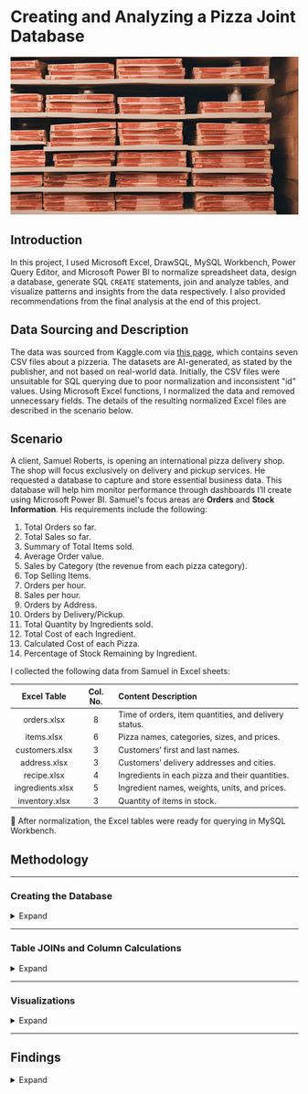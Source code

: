 # Creating and Analyzing a Pizza Joint Database
![](pizzaBoxes.png)

## Introduction
In this project, I used Microsoft Excel, DrawSQL, MySQL Workbench, Power Query Editor, and Microsoft Power BI to normalize spreadsheet data, design a database, generate SQL `CREATE` statements, join and analyze tables, and visualize patterns and insights from the data respectively. I also provided recommendations from the final analysis at the end of this project.

## Data Sourcing and Description
The data was sourced from Kaggle.com via [this page](https://www.kaggle.com/datasets/jaspearson/pizzeria-data-for-4-weeks), which contains seven CSV files about a pizzeria. The datasets are AI-generated, as stated by the publisher, and not based on real-world data. Initially, the CSV files were unsuitable for SQL querying due to poor normalization and inconsistent "id" values. Using Microsoft Excel functions, I normalized the data and removed unnecessary fields. The details of the resulting normalized Excel files are described in the scenario below.

## Scenario
A client, Samuel Roberts, is opening an international pizza delivery shop. The shop will focus exclusively on delivery and pickup services. He requested a database to capture and store essential business data. This database will help him monitor performance through dashboards I’ll create using Microsoft Power BI. Samuel's focus areas are **Orders** and **Stock Information**. His requirements include the following:

1. Total Orders so far.
2. Total Sales so far.
3. Summary of Total Items sold.
4. Average Order value.
5. Sales by Category (the revenue from each pizza category).
6. Top Selling Items.
7. Orders per hour.
8. Sales per hour.
9. Orders by Address.
10. Orders by Delivery/Pickup.
11. Total Quantity by Ingredients sold.
12. Total Cost of each Ingredient.
13. Calculated Cost of each Pizza.
14. Percentage of Stock Remaining by Ingredient.

I collected the following data from Samuel in Excel sheets:

| **Excel Table** | **Col. No.** | **Content Description**                                   |
|:---------------:|:------------:|:--------------------------------------------------------|
| orders.xlsx     | 8            | Time of orders, item quantities, and delivery status.   |
| items.xlsx      | 6            | Pizza names, categories, sizes, and prices.            |
| customers.xlsx  | 3            | Customers’ first and last names.                       |
| address.xlsx    | 3            | Customers’ delivery addresses and cities.              |
| recipe.xlsx     | 4            | Ingredients in each pizza and their quantities.        |
| ingredients.xlsx| 5            | Ingredient names, weights, units, and prices.          |
| inventory.xlsx  | 3            | Quantity of items in stock.                            |

📌 After normalization, the Excel tables were ready for querying in MySQL Workbench.

## Methodology

---

### Creating the Database
<details>
  <summary>Expand</summary>

I used DrawSQL to design the database and generate the DDL for MySQL Workbench. The database was named `pizzeria`.

![](database_diagram.png)

- [View my database design from DrawSQL webpage](https://drawsql.app/teams/eniifeoluwa/diagrams/pizza-db)
- [View the DDL script](DDL_for_Pizzeria.sql)

</details>

---

### Table JOINs and Column Calculations
<details>
  <summary>Expand</summary>

#### joining the Table for the First Power BI Dashboard
To create visualizations answering questions like **Total Orders**, **Total Sales**, and **Sales by Category**, I wrote the following SQL query:

```sql
USE Pizzeria;
SELECT
    o.order_id,
    i.item_price,
    o.quantity,
    i.item_cat,
    i.item_name,
    o.created_at,
    a.delivery_address1,
    a.delivery_city,
    o.delivery
FROM orders o
LEFT JOIN items i ON o.item_id = i.item_id
LEFT JOIN address a ON o.add_id = a.add_id;
```

![](query_and_table1.png)

---

For the second Power BI dashboard, I plan to create a new table to streamline calculations for tracking inventory usage and identifying which ingredients require reordering. Since the inventory table lacks detailed information about the items, I will need to JOIN the items and ingredients tables with it. This will allow me to calculate the total quantity of ingredients available by determining the amount of each ingredient used in each item. Additionally, I will calculate the production cost for each type of pizza/item based on the cost of its ingredients. To achieve these objectives, the query must include the following insights:

1.	Total quantity by ingredient
2.	Total cost of ingredients
3.	Calculated cost of pizza
4.	Percentage stock remaining by ingredient

To calculate the **Total Quantity by Ingredient***, I first determined the total number of orders. Then, I multiplied the quantity of orders for each item by the corresponding quantity of each ingredient used in its recipe.

```SQL
SELECT
o.item_id,
i.sku,
i.item_name,
r.ing_id,
ing.ing_name,
r.quantity AS recipe_quantity,
SUM(o.quantity) AS order_quantity,
ing.ing_weight,
ing.ing_price
FROM orders o
LEFT JOIN items i ON o.item_id = i.item_id
LEFT JOIN recipe r ON i.sku = r.recipe_id
LEFT JOIN ingredients ing ON ing.ing_id = r.ing_id
GROUP BY 
o.item_id, 
i.sku, 
i.item_name, 
r.ing_id,
r.quantity,
ing.ing_name,
ing.ing_weight,
ing.ing_price
```

-	The **“r.quantity AS recipe_quantity,”** line in the query above returns the quantity of each ingredient in each recipe that has been ordered
-	The **“SUM(o.quantity) AS order_quantity,”** line in the query above returns the quantity of each recipe ordered

Below is the output of the query and calculations:

![](query_and_table2.png)

From this result, the next thing to do would be to calculate the total cost of ingredients ordered or used so far. To do this I would need to get the unit cost for each ingredient through the ingredient weight and price already in the table above. However, the summed order_quantity in the orders table will hinder this because is already an aggregated field ***(SUM (o.quantity) as order_quantity)***, so it cannot be used in the same select statement. The solution is to use sub_queries (a select statement in a select statement) and save it as “s1”.

``` SQL
SELECT* FROM (SELECT
o.item_id,
i.sku,
i.item_name,
r.ing_id,
ing.ing_name,
r.quantity AS recipe_quantity,
SUM(o.quantity) AS order_quantity,
ing.ing_weight,
ing.ing_price
FROM orders o
LEFT JOIN items i ON o.item_id = i.item_id
LEFT JOIN recipe r ON i.sku = r.recipe_id
LEFT JOIN ingredients ing ON ing.ing_id = r.ing_id
GROUP BY 
o.item_id, 
i.sku, 
i.item_name, 
r.ing_id,
r.quantity,
ing.ing_name,
ing.ing_weight,
ing.ing_price) AS s1;
```

The subquery **"s1"** returns the same table, allowing me to calculate the total cost of ingredients used so far. This is achieved by determining the unit cost of each ingredient based on its weight and price.
```SQL
SELECT 
s1.item_name,
s1.ing_id,
s1.ing_name,
s1.ing_weight,
s1.ing_price,
s1.order_quantity,
s1.recipe_quantity,
s1.order_quantity * s1.recipe_quantity AS ordered_weight,
s1.ing_price / s1.ing_weight AS unit_cost,
(s1.order_quantity * s1.recipe_quantity) * (s1.ing_price / s1.ing_weight) as ingredient_cost
FROM (SELECT
o.item_id,
i.sku,
i.item_name,
r.ing_id,
ing.ing_name,
r.quantity AS recipe_quantity,
SUM(o.quantity) AS order_quantity,
ing.ing_weight,
ing.ing_price
FROM orders o
LEFT JOIN items i ON o.item_id = i.item_id
LEFT JOIN recipe r ON i.sku = r.recipe_id
LEFT JOIN ingredients ing ON ing.ing_id = r.ing_id
GROUP BY 
o.item_id, 
i.sku, 
i.item_name, 
r.ing_id,
r.quantity,
ing.ing_name,
ing.ing_weight,
ing.ing_price) AS s1
```

**s1.order_quantity * s1.recipe_quantity AS ordered_weight** returns the multiplication of the quantity of items ordered by the quantity of ingredients in each item.
**s1.ing_price / s1.ing_weight AS unit_cost** returns the unit cost of each ingredient.
**(s1.order_quantity * s1.recipe_quantity) * (s1.ing_price / s1.ing_weight) as ingredient_cost** returns the total cost of each ingredient used so far.

Below is the output of the query:

![](query_and_table3.png)

By this point, I have successfully calculated not only the **Total Quantity by Ingredients** ordered and the **Unit Cost** of each ingredient, but also the Calculated Cost of producing each type of pizza based on its ingredient composition.
However, further analysis is required to determine the **Percentage Stock Remaining by Ingredient** in the inventory and generate a list of ingredients that need reordering. To accomplish this, I created a View from the previous table using the CREATE VIEW statement, naming it ***stock2***. Below is the query I used to create this view:

```SQL
CREATE VIEW stock2 AS SELECT 
s1.item_name,
s1.ing_id,
s1.ing_name,
s1.ing_weight,
s1.ing_price,
s1.order_quantity,
s1.recipe_quantity,
s1.order_quantity * s1.recipe_quantity AS ordered_weight,
s1.ing_price / s1.ing_weight AS unit_cost,
(s1.order_quantity * s1.recipe_quantity) * (s1.ing_price / s1.ing_weight) as ingredient_cost
FROM (SELECT
o.item_id,
i.sku,
i.item_name,
r.ing_id,
ing.ing_name,
r.quantity AS recipe_quantity,
SUM(o.quantity) AS order_quantity,
ing.ing_weight,
ing.ing_price
FROM orders o
LEFT JOIN items i ON o.item_id = i.item_id
LEFT JOIN recipe r ON i.sku = r.recipe_id
LEFT JOIN ingredients ing ON ing.ing_id = r.ing_id
GROUP BY 
o.item_id, 
i.sku, 
i.item_name, 
r.ing_id,
r.quantity,
ing.ing_name,
ing.ing_weight,
ing.ing_price) AS s1
```

With this view, I would be calculating the following:
-	The total weight ordered
-	The amount of ingredients in the Inventory
-	The amount remaining per ingredient in the inventory

**Ordered Weight**
To get the total weight of ingredients ordered, I used this query:

```SQL
SELECT
ing_name,
SUM(ordered_weight) AS ordered_weight 
FROM stock2 
GROUP BY ing_name
```

![](query_and_table4.png)

📌 The output above highlights the **total weight of ingredients** in the inventory that have been used or ordered so far.

To determine the total amount of ingredients available in the inventory, I modified the earlier query into a subquery (aliased as **'s2'**) and then performed a JOIN operation with the ingredients and inventory tables. This approach allowed me to integrate the necessary information to calculate the available quantities of each ingredient in the inventory. The query is as follows:

```SQL
SELECT * FROM (SELECT
ing_id,
ing_name,
SUM(ordered_weight) AS ordered_weight
FROM
stock2 GROUP BY ing_name, ing_id) AS s2
LEFT JOIN inventory inv ON inv.item_id = s2.ing_id
LEFT JOIN  ingredients ing ON ing.ing_id = s2.ing_id
```

Finally, I wrote the query below to calculate the total weight of ingredients in the inventory and subtract the ordered ingredient weight from it to get the remaining weight in the inventory:

```SQL
SELECT 
s2.ing_name,
s2.ordered_weight,
ing.ing_weight,
inv.quantity,
(ing.ing_weight*inv.quantity) AS total_inv_weight,
(ing.ing_weight*inv.quantity) - s2.ordered_weight as remaining_weight
FROM (SELECT
ing_id,
ing_name,
SUM(ordered_weight) AS ordered_weight
FROM
stock2 GROUP BY ing_name, ing_id) AS s2
LEFT JOIN inventory inv ON inv.item_id = s2.ing_id
LEFT JOIN  ingredients ing ON ing.ing_id = s2.ing_id
```

- **(ing.ing_weight * inv.quantity) AS total_inv_weight** returns the total weight of ingredients in the inventory
- **(ing.ing_weight * inv.quantity) - s2.ordered_weight as remaining_weight** subtracts the ordered ingredients’ weight from the total ingredient weight in the inventory to get what is left in the inventory.

![](query_and_table5.png)
</details>

---

### Visualizations
<details>
  <summary>Expand</summary>
  
Using Power BI, I connected to MySql and loaded the first table using the custom query method. I still had to calculate some columns to create the desired visualizations. Below are the Visualizations answering the first Ten questions and the last Four questions in the [Scenario](#Scenario):

![](visual1.png)

![](visual2.png)
</details>

---

## Findings
<details>
  <summary>Expand</summary>

Disclaimer: Before going into the findings it is important to reiterate that the data used for this project was AI-generated. As such, certain insights or results may not align with typical real-world expectations and should be interpreted accordingly🙏.

From the first page of visualizations, the following insights were discovered:

![](visual1.png)

- The shop has processed a total of 118 orders within the first two months of operation, averaging 2 orders per day.
- Despite modest sales numbers, the shop has achieved $14,000 in revenue, with an average of $120 per order. This indicates that customers are willing to spend significantly on each order, suggesting high customer satisfaction and a strong product offering.
- 669 items, including sides and drinks🍟🧃, have been sold. 
- However, analysis from the doughnut chart reveals that the Pizzas, of all the items, are the most popular and ordered; likely due to the higher price point of beverages and sides, which customers might find more affordable elsewhere.
- The bar chart indicates a strong preference for Pesto and Veggie Pizzas, among other varieties, suggesting these are customer favorites.
- The pie🥧 chart illustrates that delivery orders significantly outnumber pickup orders, pointing to a preference for the convenience of delivery.
- Sales trends from the line chart show a peak in orders between 7 PM and 10 PM, a likely result of customers ordering after returning from work. Sales then sharply decline towards midnight, reflecting the end of the evening demand.
- The map visualization shows that our customer base is well distributed across the U.S., with a denser concentration near our headquarters in Maryland, reinforcing the regional appeal of the shop.

---

![](visual2.png)

- The inventory visualization reveals that most items are well-stocked, with approximately 95% availability, indicating efficient inventory management.
- Donair Meat and Mozzarella Cheese are however low in stock, each below 50%, indicating a need for replenishment soon to meet ongoing demand.
- The Pizza Dough inventory shows a -222% remaining stock, which suggests an issue with inventory tracking. This negative percentage could have been caused by a miscount of inventory movements, possibly due to an incorrect initial stock input or **unaccounted sales**.

## Recommendations

1. Increase Order Frequency
Given the low average of 2 orders per day, the business should consider strategies to increase customer engagement and frequency. This could be achieved through:

  - Loyalty Programs: Implementing a rewards or loyalty program to incentivize repeat orders.
  - Promotions and Discounts: Offering targeted promotions, like "Buy One, Get One Free" deals, could attract more customers during slower periods.
  - Seasonal or Special Offers: Introducing time-limited offers or special pizza varieties can create urgency and boost sales.

2. Focus on High-Value Items
The average order value of $120 suggests that customers are willing to spend more on higher-quality items. The shop should:
  - Highlight Popular Pizzas: Since Pesto and Veggie pizzas are customer favorites, these should be marketed more aggressively, possibly as premium options or featured in meal bundles.
  - Promote Sides and Beverages: Although beverages and sides are less popular, introducing combo deals or highlighting high-margin items could increase their sales without affecting the pizza's dominance.

3. Optimize Delivery Services
With deliveries outnumbering pickups, there may be an opportunity to enhance the delivery experience:
  - Improve Delivery Efficiency: Ensure fast and reliable delivery by partnering with logistics companies or investing in a dedicated delivery team.
  - Delivery Discounts: Offering discounts or free delivery over a certain order amount could attract more customers and increase average order size.

4. Stock Management and Replenishment
As Donair Meat and Mozzarella Cheese are below 50% stock, it’s essential to:
  - Establish Stock Replenishment Alerts: Set up automatic inventory alerts when key ingredients reach a low threshold, ensuring that these items are restocked on time.
  - Track Ingredient Usage: Implement a more robust inventory tracking system to prevent stockouts and negative percentage values, such as the issue with pizza dough.

5. Utilize Data to Improve Operations
The line chart showing peak sales between 7 PM and 10 PM indicates a predictable pattern of demand. The shop could:
  - Ensure that staffing is optimized during peak hours to handle increased demand without causing delays.
  - Run time-based promotions, such as discounts or bundle deals for customers ordering during these high-demand periods.

6. Inventory Analysis and Adjustments
The negative stock issue with pizza dough (-222%) highlights a need for:
  - Better Data Validation: Review and refine inventory processes to prevent future discrepancies, possibly by conducting more frequent stock checks or introducing barcode scanning.
  - Cross-check with Sales: Compare inventory data with sales logs to identify any inconsistencies between actual ingredient usage and recorded stock levels.

7. Geographic Targeting 🌎:
Given that the customer base is well-distributed across the U.S., but denser near the headquarters in Maryland, organizing campaigns based on regional preferences can help promote sales in areas with lower engagement.
